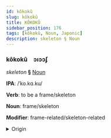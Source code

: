 ```yaml
---
id: kôkokû
slug: kôkokû
title: KÔKOKÛ
sidebar_position: 176
tags: [kôkokû, Noun, Japonic]
description: skeleton § Noun
---
```


### kôkokû&emsp;<span kind="abugida">ɔıɔɔʄ</span>

*skeleton* **§** [Noun](../../tags/Noun)

**IPA**: /ˈko.kɑ.ku/

**Verb**: to be a frame/skeleton

**Noun**: frame/skeleton

**Modifier**: frame-related/skeleton-related

<details>
    <summary>Origin</summary>
    Japanese こっかく kokkaku [ko̞k̚ka̠kɯ̟ᵝ]<br/>
    <em>Japonic Language Family</em>
</details>